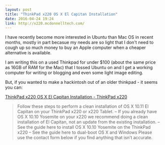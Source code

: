 ```yaml
---
layout: post
title: "ThinkPad x220 OS X El Capitan Installation"
date: 2016-04-24 19:24
link: http://x220.mcdonnelltech.com/
---
```


I have recently become more interested in Ubuntu than Mac OS in recent months, mostly in part becasue my needs are so light that I don't need to cough up so much money to buy an Apple computer when a cheaper alternative is available. 

I am writing this on a used Thinkpad for under $100 (about the same price as 16GB of RAM for the Mac) that I tossed Ubuntu on and I get a working computer for writing or blogging and even some light image editing. 

But, if you wanted to make a hackintosh out of an older thinkpad - it seems you can: 

 [ThinkPad x220 OS X El Capitan Installation - ThinkPad x220](http://x220.mcdonnelltech.com/)


> Follow these steps to perform a clean installation of OS X 10.11 El Capitan on your ThinkPad x220 or x220 Tablet.
> – If you already have OS X 10.10 Yosemite on your x220 we recommend doing a clean installation of El Capitan, not an update from the existing installation.
> – See the guide here to install OS X 10.10 Yosemite on the ThinkPad x220
> – See the guide here to dual-boot OS X and Windows
> Please use the contact form below if you find anything that isn’t accurate.


